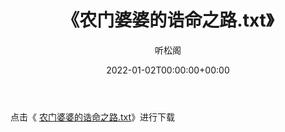 ﻿---
title:  《农门婆婆的诰命之路.txt》
date:   2022-01-02T00:00:00+00:00
author: 听松阁
layout: post
permalink: /农门婆婆的诰命之路/
categories: 小说
tags: [小说]
---

点击《 [农门婆婆的诰命之路.txt](http://img.660000.xyz/bookstukust/book/bntxt/10/农门婆婆的诰命之路.txt)》进行下载